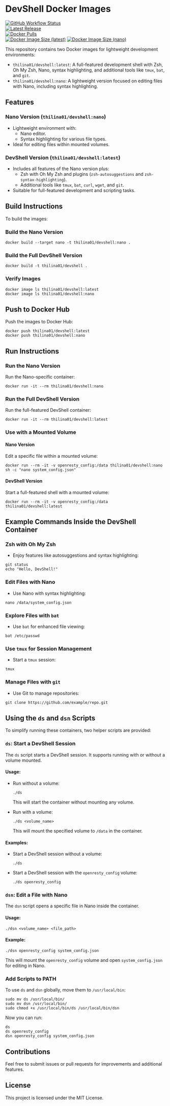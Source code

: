 # DevShell Docker Images
[![GitHub Workflow Status](https://img.shields.io/github/actions/workflow/status/thilina01/devshell/docker-release.yml?branch=main)](https://github.com/thilina01/devshell/actions)  
[![Latest Release](https://img.shields.io/github/v/release/thilina01/devshell)](https://github.com/thilina01/devshell/releases)  
[![Docker Pulls](https://img.shields.io/docker/pulls/thilina01/devshell)](https://hub.docker.com/r/thilina01/devshell)  
[![Docker Image Size (latest)](https://img.shields.io/docker/image-size/thilina01/devshell/latest)](https://hub.docker.com/r/thilina01/devshell)
[![Docker Image Size (nano)](https://img.shields.io/docker/image-size/thilina01/devshell/nano)](https://hub.docker.com/r/thilina01/devshell)

This repository contains two Docker images for lightweight development environments:
- `thilina01/devshell:latest`: A full-featured development shell with Zsh, Oh My Zsh, Nano, syntax highlighting, and additional tools like `tmux`, `bat`, and `git`.
- `thilina01/devshell:nano`: A lightweight version focused on editing files with Nano, including syntax highlighting.

## Features

### Nano Version (`thilina01/devshell:nano`)
- Lightweight environment with:
  - Nano editor.
  - Syntax highlighting for various file types.
- Ideal for editing files within mounted volumes.

### DevShell Version (`thilina01/devshell:latest`)
- Includes all features of the Nano version plus:
  - Zsh with Oh My Zsh and plugins (`zsh-autosuggestions` and `zsh-syntax-highlighting`).
  - Additional tools like `tmux`, `bat`, `curl`, `wget`, and `git`.
- Suitable for full-featured development and scripting tasks.

## Build Instructions

To build the images:

### Build the Nano Version
```
docker build --target nano -t thilina01/devshell:nano .
```

### Build the Full DevShell Version
```
docker build -t thilina01/devshell .
```

### Verify Images
```
docker image ls thilina01/devshell:latest
docker image ls thilina01/devshell:nano
```

## Push to Docker Hub

Push the images to Docker Hub:
```
docker push thilina01/devshell:latest
docker push thilina01/devshell:nano
```

## Run Instructions

### Run the Nano Version
Run the Nano-specific container:
```
docker run -it --rm thilina01/devshell:nano
```

### Run the Full DevShell Version
Run the full-featured DevShell container:
```
docker run -it --rm thilina01/devshell:latest
```

### Use with a Mounted Volume

#### Nano Version
Edit a specific file within a mounted volume:
```
docker run --rm -it -v openresty_config:/data thilina01/devshell:nano sh -c "nano system_config.json"
```

#### DevShell Version
Start a full-featured shell with a mounted volume:
```
docker run --rm -it -v openresty_config:/data thilina01/devshell:latest
```

## Example Commands Inside the DevShell Container

### Zsh with Oh My Zsh
- Enjoy features like autosuggestions and syntax highlighting:
```
git status
echo "Hello, DevShell!"
```

### Edit Files with Nano
- Use Nano with syntax highlighting:
```
nano /data/system_config.json
```

### Explore Files with `bat`
- Use `bat` for enhanced file viewing:
```
bat /etc/passwd
```

### Use `tmux` for Session Management
- Start a `tmux` session:
```
tmux
```

### Manage Files with `git`
- Use Git to manage repositories:
```
git clone https://github.com/example/repo.git
```
## Using the `ds` and `dsn` Scripts

To simplify running these containers, two helper scripts are provided:

### `ds`: Start a DevShell Session
The `ds` script starts a DevShell session. It supports running with or without a volume mounted.

#### Usage:
- Run without a volume:
  ```
  ./ds
  ```
  This will start the container without mounting any volume.

- Run with a volume:
  ```
  ./ds <volume_name>
  ```
  This will mount the specified volume to `/data` in the container.

#### Examples:
- Start a DevShell session without a volume:
  ```
  ./ds
  ```

- Start a DevShell session with the `openresty_config` volume:
  ```
  ./ds openresty_config
  ```

### `dsn`: Edit a File with Nano
The `dsn` script opens a specific file in Nano inside the container.

#### Usage:
```
./dsn <volume_name> <file_path>
```

#### Example:
```
./dsn openresty_config system_config.json
```
This will mount the `openresty_config` volume and open `system_config.json` for editing in Nano.

### Add Scripts to PATH
To use `ds` and `dsn` globally, move them to `/usr/local/bin`:
```
sudo mv ds /usr/local/bin/
sudo mv dsn /usr/local/bin/
sudo chmod +x /usr/local/bin/ds /usr/local/bin/dsn
```

Now you can run:
```
ds
ds openresty_config
dsn openresty_config system_config.json
```

## Contributions

Feel free to submit issues or pull requests for improvements and additional features.

## License

This project is licensed under the MIT License.
